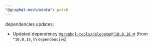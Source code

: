 ```yaml
---
"@graphql-mesh/odata": patch
---
```

dependencies updates:
  - Updated dependency [`@graphql-tools/delegate@^10.0.16` ↗︎](https://www.npmjs.com/package/@graphql-tools/delegate/v/10.0.16) (from `^10.0.14`, in `dependencies`)
